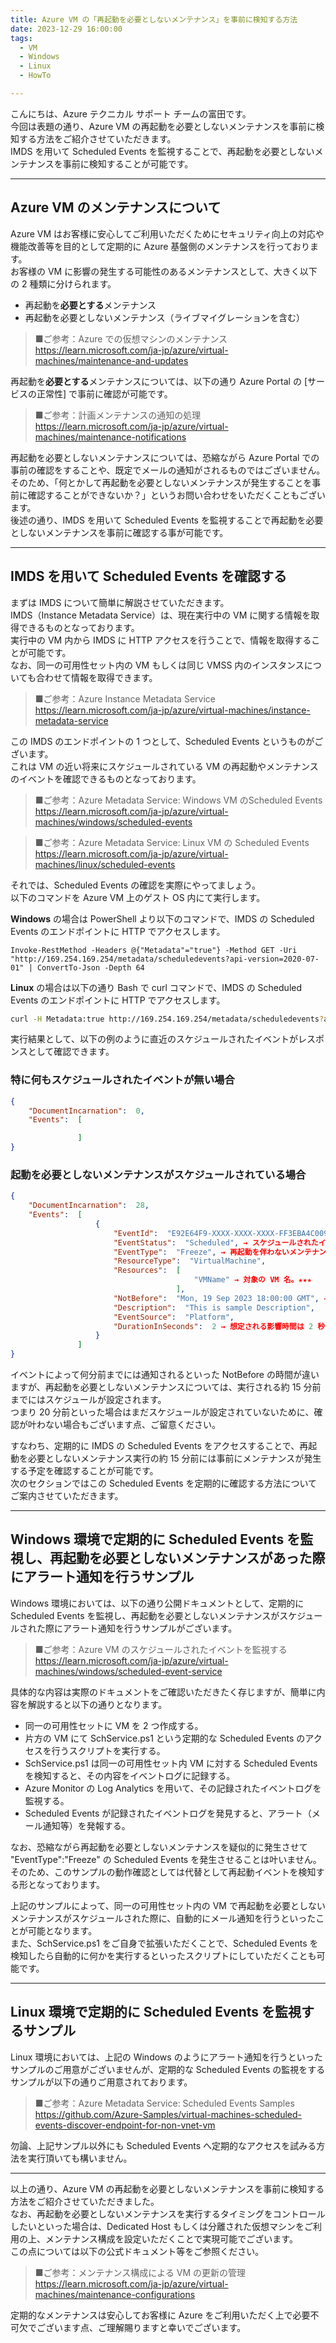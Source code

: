 ```yaml
---
title: Azure VM の「再起動を必要としないメンテナンス」を事前に検知する方法
date: 2023-12-29 16:00:00
tags:
  - VM
  - Windows
  - Linux
  - HowTo

---
```


こんにちは、Azure テクニカル サポート チームの富田です。  
今回は表題の通り、Azure VM の再起動を必要としないメンテナンスを事前に検知する方法をご紹介させていただきます。  
IMDS を用いて Scheduled Events を監視することで、再起動を必要としないメンテナンスを事前に検知することが可能です。  

---
## Azure VM のメンテナンスについて

Azure VM はお客様に安心してご利用いただくためにセキュリティ向上の対応や機能改善等を目的として定期的に Azure 基盤側のメンテナンスを行っております。  
お客様の VM に影響の発生する可能性のあるメンテナンスとして、大きく以下の 2 種類に分けられます。  

- 再起動を**必要とする**メンテナンス
- 再起動を必要としないメンテナンス（ライブマイグレーションを含む）

>■ご参考：Azure での仮想マシンのメンテナンス  
>https://learn.microsoft.com/ja-jp/azure/virtual-machines/maintenance-and-updates

再起動を**必要とする**メンテナンスについては、以下の通り Azure Portal の [サービスの正常性] で事前に確認が可能です。

>■ご参考：計画メンテナンスの通知の処理  
>https://learn.microsoft.com/ja-jp/azure/virtual-machines/maintenance-notifications

再起動を必要としないメンテナンスについては、恐縮ながら Azure Portal での事前の確認をすることや、既定でメールの通知がされるものではございません。  
そのため、「何とかして再起動を必要としないメンテナンスが発生することを事前に確認することができないか？」というお問い合わせをいただくこともございます。  
後述の通り、IMDS を用いて Scheduled Events を監視することで再起動を必要としないメンテナンスを事前に確認する事が可能です。  

---
## IMDS を用いて Scheduled Events を確認する

まずは IMDS について簡単に解説させていただきます。  
IMDS（Instance Metadata Service）は、現在実行中の VM に関する情報を取得できるものとなっております。  
実行中の VM 内から IMDS に HTTP アクセスを行うことで、情報を取得することが可能です。  
なお、同一の可用性セット内の VM もしくは同じ VMSS 内のインスタンスについても合わせて情報を取得できます。

>■ご参考：Azure Instance Metadata Service  
>https://learn.microsoft.com/ja-jp/azure/virtual-machines/instance-metadata-service

この IMDS のエンドポイントの 1 つとして、Scheduled Events というものがございます。  
これは VM の近い将来にスケジュールされている VM の再起動やメンテナンスのイベントを確認できるものとなっております。  

>■ご参考：Azure Metadata Service: Windows VM のScheduled Events  
>https://learn.microsoft.com/ja-jp/azure/virtual-machines/windows/scheduled-events

>■ご参考：Azure Metadata Service: Linux VM の Scheduled Events  
>https://learn.microsoft.com/ja-jp/azure/virtual-machines/linux/scheduled-events

それでは、Scheduled Events の確認を実際にやってましょう。  
以下のコマンドを Azure VM 上のゲスト OS 内にて実行します。  


**Windows** の場合は PowerShell より以下のコマンドで、IMDS の Scheduled Events のエンドポイントに HTTP でアクセスします。  

```http
Invoke-RestMethod -Headers @{"Metadata"="true"} -Method GET -Uri "http://169.254.169.254/metadata/scheduledevents?api-version=2020-07-01" | ConvertTo-Json -Depth 64
```

**Linux** の場合は以下の通り Bash で curl コマンドで、IMDS の Scheduled Events のエンドポイントに HTTP でアクセスします。  

```bash
curl -H Metadata:true http://169.254.169.254/metadata/scheduledevents?api-version=2020-07-01
```

実行結果として、以下の例のように直近のスケジュールされたイベントがレスポンスとして確認できます。

### 特に何もスケジュールされたイベントが無い場合

```json
{
    "DocumentIncarnation":  0,
    "Events":  [

               ]
}
```

### 起動を必要としないメンテナンスがスケジュールされている場合

```json
{
    "DocumentIncarnation":  28,
    "Events":  [
                   {
                       "EventId":  "E92E64F9-XXXX-XXXX-XXXX-FF3EBA4C0090",
                       "EventStatus":  "Scheduled", → スケジュールされたイベントがある。★★★
                       "EventType":  "Freeze", → 再起動を伴わないメンテナンスである。★★★
                       "ResourceType":  "VirtualMachine",
                       "Resources":  [
                                         "VMName" → 対象の VM 名。★★★
                                     ],
                       "NotBefore":  "Mon, 19 Sep 2023 18:00:00 GMT", → この時刻以降にメンテナンスが実行される。★★★
                       "Description":  "This is sample Description",
                       "EventSource":  "Platform",
                       "DurationInSeconds":  2 → 想定される影響時間は 2 秒である。★★★
                   }
               ]
}
```

イベントによって何分前までには通知されるといった NotBefore の時間が違いますが、再起動を必要としないメンテナンスについては、実行される約 15 分前までにはスケジュールが設定されます。  
つまり 20 分前といった場合はまだスケジュールが設定されていないために、確認が叶わない場合もございます点、ご留意ください。  

すなわち、定期的に IMDS の Scheduled Events をアクセスすることで、再起動を必要としないメンテナンス実行の約 15 分前には事前にメンテナンスが発生する予定を確認することが可能です。  
次のセクションではこの Scheduled Events を定期的に確認する方法についてご案内させていただきます。  

---
## Windows 環境で定期的に Scheduled Events を監視し、再起動を必要としないメンテナンスがあった際にアラート通知を行うサンプル

Windows 環境においては、以下の通り公開ドキュメントとして、定期的に Scheduled Events を監視し、再起動を必要としないメンテナンスがスケジュールされた際にアラート通知を行うサンプルがございます。  

>■ご参考：Azure VM のスケジュールされたイベントを監視する  
>https://learn.microsoft.com/ja-jp/azure/virtual-machines/windows/scheduled-event-service

具体的な内容は実際のドキュメントをご確認いただきたく存じますが、簡単に内容を解説すると以下の通りとなります。  

- 同一の可用性セットに VM を 2 つ作成する。
- 片方の VM にて SchService.ps1 という定期的な Scheduled Events のアクセスを行うスクリプトを実行する。
- SchService.ps1 は同一の可用性セット内 VM に対する Scheduled Events を検知すると、その内容をイベントログに記録する。
- Azure Monitor の Log Analytics を用いて、その記録されたイベントログを監視する。
- Scheduled Events が記録されたイベントログを発見すると、アラート（メール通知等）を発報する。

なお、恐縮ながら再起動を必要としないメンテナンスを疑似的に発生させて "EventType":"Freeze" の Scheduled Events を発生させることは叶いません。  
そのため、このサンプルの動作確認としては代替として再起動イベントを検知する形となっております。  

上記のサンプルによって、同一の可用性セット内の VM で再起動を必要としないメンテナンスがスケジュールされた際に、自動的にメール通知を行うといったことが可能となります。  
また、SchService.ps1 をご自身で拡張いただくことで、Scheduled Events を検知したら自動的に何かを実行するといったスクリプトにしていただくことも可能です。

---
## Linux 環境で定期的に Scheduled Events を監視するサンプル

Linux 環境においては、上記の Windows のようにアラート通知を行うといったサンプルのご用意がございませんが、定期的な Scheduled Events の監視をするサンプルが以下の通りご用意されております。  

>■ご参考：Azure Metadata Service: Scheduled Events Samples  
>https://github.com/Azure-Samples/virtual-machines-scheduled-events-discover-endpoint-for-non-vnet-vm

勿論、上記サンプル以外にも Scheduled Events へ定期的なアクセスを試みる方法を実行頂いても構いません。  

---

以上の通り、Azure VM の再起動を必要としないメンテナンスを事前に検知する方法をご紹介させていただきました。  
なお、再起動を必要としないメンテナンスを実行するタイミングをコントロールしたいといった場合は、Dedicated Host もしくは分離された仮想マシンをご利用の上、メンテナンス構成を設定いただくことで実現可能でございます。  
この点については以下の公式ドキュメント等をご参照ください。  

>■ご参考：メンテナンス構成による VM の更新の管理  
>https://learn.microsoft.com/ja-jp/azure/virtual-machines/maintenance-configurations

定期的なメンテナンスは安心してお客様に Azure をご利用いただく上で必要不可欠でございます点、ご理解賜りますと幸いでございます。
